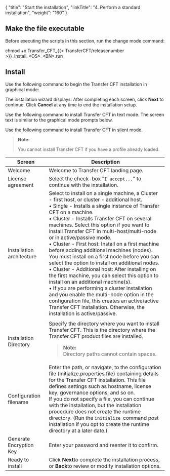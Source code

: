 {
    "title": "Start the installation",
    "linkTitle": "4. Perform a standard installation",
    "weight": "160"
}<span id="Make"></span>

## Make the file executable

Before executing the scripts in this section, run the change mode command:

chmod +x Transfer\_CFT\_{{< TransferCFT/releasenumber  >}}\_Install\_&lt;OS>\_&lt;BN>.run

## Install

Use the following command to begin the Transfer CFT installation in graphical mode:

The installation wizard displays. After completing each screen, click **Next** to continue. Click **Cancel** at any time to end the installation setup.

Use the following command to install Transfer CFT in text mode. The screen text is similar to the graphical mode prompts below.

Use the following command to install Transfer CFT in silent mode.

> **Note:**
>
> You cannot install Transfer CFT if you have a profile already loaded.


| Screen  | Description  |
| --- | --- |
| Welcome  | Welcome to Transfer CFT landing page.  |
| License agreement  | Select the check-box "<code>I accept...</code>" to continue with the installation.  |
| Installation architecture  |  Select to install on a single machine, a Cluster - first host, or cluster - additional host.<br/> • Single - Installs a single instance of Transfer CFT on a machine.<br/> • Cluster - Installs Transfer CFT on several machines. Select this option if you want to install Transfer CFT in multi-host/multi-node or in active/passive mode.<br/> • Cluster - First host: Install on a first machine before adding additional machines (nodes). You must install on a first node before you can select the option to install on additional nodes.<br/> • Cluster - Additional host: After installing on the first machine, you can select this option to install on an additional machine(s).<br/> • If you are performing a cluster installation and you enable the multi-node option in the configuration file, this creates an active/active Transfer CFT installation. Otherwise, the installation is active/passive.</li>  |
|   |
| Installation Directory  | Specify the directory where you want to install Transfer CFT. This is the directory where the Transfer CFT product files are installed. <blockquote> **Note:**<br/>Directory paths cannot contain spaces. </blockquote>  |
| Configuration filename  |  Enter the path, or navigate, to the configuration file (initialize.properties file) containing details for the Transfer CFT installation. This file defines settings such as hostname, license key, governance options, and so on.<br/>If you do not specify a file, you can continue with the installation, but the installation procedure does not create the runtime directory. (Run the <code>initialize </code>command post installation if you opt to create the runtime directory at a later date.)  |
| Generate Encryption Key  |  Enter your password and reenter it to confirm.  |
|  Ready to install  |  Click **Next**to complete the installation process, or **Back**to review or modify installation options.  |


 

